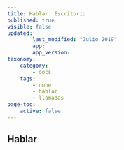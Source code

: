```yaml
---
title: Hablar: Escritorio
published: true
visible: false
updated:
        last_modified: "Julio 2019"
        app:
        app_version:
taxonomy:
    category:
        - docs
    tags:
        - nube
        - hablar
        - llamadas
page-toc:
    active: false
---
```


## Hablar
